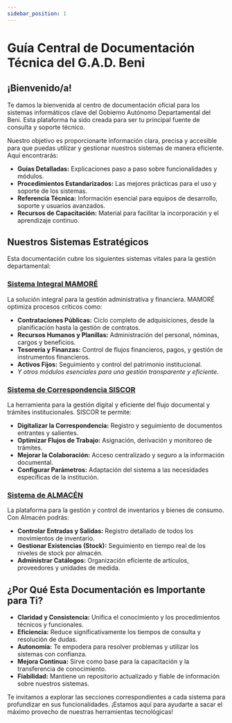 ```yaml
---
sidebar_position: 1
---
```


# Guía Central de Documentación Técnica del G.A.D. Beni

## ¡Bienvenido/a!

Te damos la bienvenida al centro de documentación oficial para los sistemas informáticos clave del Gobierno Autónomo Departamental del Beni. Esta plataforma ha sido creada para ser tu principal fuente de consulta y soporte técnico.

Nuestro objetivo es proporcionarte información clara, precisa y accesible para que puedas utilizar y gestionar nuestros sistemas de manera eficiente. Aquí encontrarás:

-   **Guías Detalladas:** Explicaciones paso a paso sobre funcionalidades y módulos.
-   **Procedimientos Estandarizados:** Las mejores prácticas para el uso y soporte de los sistemas.
-   **Referencia Técnica:** Información esencial para equipos de desarrollo, soporte y usuarios avanzados.
-   **Recursos de Capacitación:** Material para facilitar la incorporación y el aprendizaje continuo.

## Nuestros Sistemas Estratégicos

Esta documentación cubre los siguientes sistemas vitales para la gestión departamental:

### [Sistema Integral MAMORÉ](/mamore/intro)

La solución integral para la gestión administrativa y financiera. MAMORÉ optimiza procesos críticos como:
-   **Contrataciones Públicas:** Ciclo completo de adquisiciones, desde la planificación hasta la gestión de contratos.
-   **Recursos Humanos y Planillas:** Administración del personal, nóminas, cargos y beneficios.
-   **Tesorería y Finanzas:** Control de flujos financieros, pagos, y gestión de instrumentos financieros.
-   **Activos Fijos:** Seguimiento y control del patrimonio institucional.
-   *Y otros módulos esenciales para una gestión transparente y eficiente.*

### [Sistema de Correspondencia SISCOR](/siscor/intro)

La herramienta para la gestión digital y eficiente del flujo documental y trámites institucionales. SISCOR te permite:
-   **Digitalizar la Correspondencia:** Registro y seguimiento de documentos entrantes y salientes.
-   **Optimizar Flujos de Trabajo:** Asignación, derivación y monitoreo de trámites.
-   **Mejorar la Colaboración:** Acceso centralizado y seguro a la información documental.
-   **Configurar Parámetros:** Adaptación del sistema a las necesidades específicas de la institución.

### [Sistema de ALMACÉN](/almacen/intro)

La plataforma para la gestión y control de inventarios y bienes de consumo. Con Almacén podrás:
-   **Controlar Entradas y Salidas:** Registro detallado de todos los movimientos de inventario.
-   **Gestionar Existencias (Stock):** Seguimiento en tiempo real de los niveles de stock por almacén.
-   **Administrar Catálogos:** Organización eficiente de artículos, proveedores y unidades de medida.

## ¿Por Qué Esta Documentación es Importante para Ti?

-   **Claridad y Consistencia:** Unifica el conocimiento y los procedimientos técnicos y funcionales.
-   **Eficiencia:** Reduce significativamente los tiempos de consulta y resolución de dudas.
-   **Autonomía:** Te empodera para resolver problemas y utilizar los sistemas con confianza.
-   **Mejora Continua:** Sirve como base para la capacitación y la transferencia de conocimiento.
-   **Fiabilidad:** Mantiene un repositorio actualizado y fiable de información sobre nuestros sistemas.

Te invitamos a explorar las secciones correspondientes a cada sistema para profundizar en sus funcionalidades. ¡Estamos aquí para ayudarte a sacar el máximo provecho de nuestras herramientas tecnológicas!